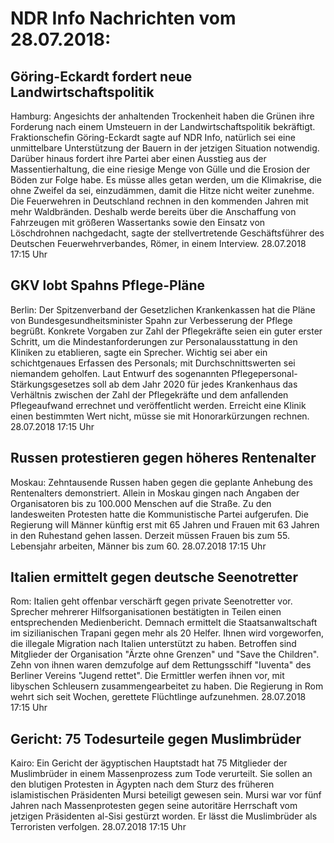 # NDR Info Nachrichten vom 28.07.2018:


## Göring-Eckardt fordert neue Landwirtschaftspolitik
Hamburg: Angesichts der anhaltenden Trockenheit haben die Grünen ihre Forderung nach einem Umsteuern in der Landwirtschaftspolitik bekräftigt. Fraktionschefin Göring-Eckardt sagte auf NDR Info, natürlich sei eine unmittelbare Unterstützung der Bauern in der jetzigen Situation notwendig. Darüber hinaus fordert ihre Partei aber einen Ausstieg aus der Massentierhaltung, die eine riesige Menge von Gülle und die Erosion der Böden zur Folge habe. Es müsse alles getan werden, um die Klimakrise, die ohne Zweifel da sei, einzudämmen, damit die Hitze nicht weiter zunehme. Die Feuerwehren in Deutschland rechnen in den kommenden Jahren mit mehr Waldbränden. Deshalb werde bereits über die Anschaffung von Fahrzeugen mit größeren Wassertanks sowie den Einsatz von Löschdrohnen nachgedacht, sagte der stellvertretende Geschäftsführer des Deutschen Feuerwehrverbandes, Römer, in einem Interview. 28.07.2018 17:15 Uhr 

## GKV lobt Spahns Pflege-Pläne
Berlin: Der Spitzenverband der Gesetzlichen Krankenkassen hat die Pläne von Bundesgesundheitsminister Spahn zur Verbesserung der Pflege begrüßt. Konkrete Vorgaben zur Zahl der Pflegekräfte seien ein guter erster Schritt, um die Mindestanforderungen zur Personalausstattung in den Kliniken zu etablieren, sagte ein Sprecher. Wichtig sei aber ein schichtgenaues Erfassen des Personals; mit Durchschnittswerten sei niemandem geholfen. Laut Entwurf des sogenannten Pflegepersonal-Stärkungsgesetzes soll ab dem Jahr 2020 für jedes Krankenhaus das Verhältnis zwischen der Zahl der Pflegekräfte und dem anfallenden Pflegeaufwand errechnet und veröffentlicht werden. Erreicht eine Klinik einen bestimmten Wert nicht, müsse sie mit Honorarkürzungen rechnen. 28.07.2018 17:15 Uhr 

## Russen protestieren gegen höheres Rentenalter
Moskau:     Zehntausende Russen haben gegen die geplante Anhebung des Rentenalters demonstriert. Allein in Moskau gingen nach Angaben der Organisatoren bis zu 100.000 Menschen auf die Straße. Zu den landesweiten Protesten hatte die Kommunistische Partei aufgerufen. Die Regierung will Männer künftig erst mit 65 Jahren und Frauen mit 63 Jahren in den Ruhestand gehen lassen. Derzeit müssen Frauen bis zum 55. Lebensjahr arbeiten, Männer bis zum 60. 28.07.2018 17:15 Uhr 

## Italien ermittelt gegen deutsche Seenotretter
Rom: Italien geht offenbar verschärft gegen private Seenotretter vor. Sprecher mehrerer Hilfsorganisationen bestätigten in Teilen einen entsprechenden Medienbericht. Demnach ermittelt die Staatsanwaltschaft im sizilianischen Trapani gegen mehr als 20 Helfer. Ihnen wird vorgeworfen, die illegale Migration nach Italien unterstützt zu haben. Betroffen sind Mitglieder der Organisation "Ärzte ohne Grenzen" und "Save the Children". Zehn von ihnen waren demzufolge auf dem Rettungsschiff "Iuventa" des Berliner Vereins "Jugend rettet". Die Ermittler werfen ihnen vor, mit libyschen Schleusern zusammengearbeitet zu haben. Die Regierung in Rom wehrt sich seit Wochen, gerettete Flüchtlinge aufzunehmen. 28.07.2018 17:15 Uhr 

## Gericht: 75 Todesurteile gegen Muslimbrüder
Kairo: Ein Gericht der ägyptischen Hauptstadt hat 75 Mitglieder der Muslimbrüder in einem Massenprozess zum Tode verurteilt. Sie sollen an den blutigen Protesten in Ägypten nach dem Sturz des früheren islamistischen Präsidenten Mursi beteiligt gewesen sein. Mursi war vor fünf Jahren nach Massenprotesten gegen seine autoritäre Herrschaft vom jetzigen Präsidenten al-Sisi gestürzt worden. Er lässt die Muslimbrüder als Terroristen verfolgen. 28.07.2018 17:15 Uhr 
